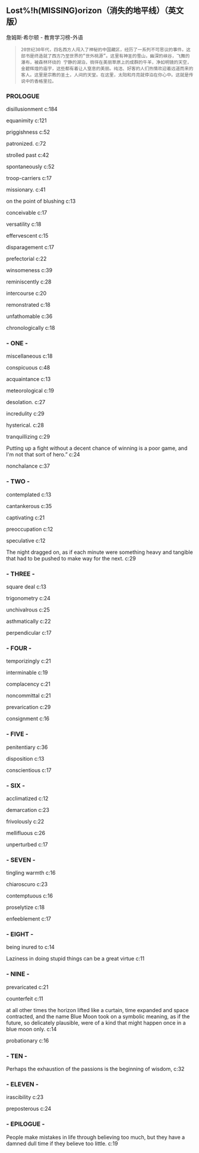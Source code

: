 ## Lost%!h(MISSING)orizon（消失的地平线）（英文版）

詹姆斯·希尔顿  -  教育学习榜-外语

>     20世纪30年代，四名西方人闯入了神秘的中国藏区，经历了一系列不可思议的事件。这部书是终造就了西方乃至世界的“世外桃源”。这里有神圣的雪山，幽深的峡谷，飞舞的瀑布，被森林环绕的 宁静的湖泊，徜徉在美丽草原上的成群的牛羊，净如明镜的天空，金碧辉煌的庙宇，这些都有着让人窒息的美丽。纯洁、好客的人们热情欢迎着远道而来的客人。这里是宗教的圣土，人间的天堂。在这里，太阳和月亮就停泊在你心中。这就是传说中的香格里拉。


### PROLOGUE

disillusionment c:184

equanimity  c:121

priggishness c:52

patronized. c:72

strolled past c:42

spontaneously c:52

troop-carriers c:17

missionary. c:41

 on the point of blushing c:13

conceivable c:17

versatility c:18

effervescent c:15

disparagement c:17

prefectorial c:22

winsomeness c:39

reminiscently c:28

intercourse c:20

remonstrated c:18

unfathomable c:36

chronologically c:18

### - ONE -

miscellaneous c:18

conspicuous c:48

acquaintance c:13

meteorological c:19

desolation. c:27

incredulity c:29

hysterical. c:28

tranquillizing c:29

Putting up a fight without a decent chance of winning is a poor game, and I'm not that sort of hero.” c:24

nonchalance c:37

### - TWO -

contemplated c:13

cantankerous c:35

captivating c:21

preoccupation c:12

speculative c:12

The night dragged on, as if each minute were something heavy and tangible that had to be pushed to make way for the next.  c:29

### - THREE -

square deal c:13

trigonometry c:24

unchivalrous c:25

asthmatically c:22

perpendicular c:17

### - FOUR -

temporizingly c:21

interminable c:19

complacency c:21

noncommittal c:21

prevarication c:29

consignment c:16

### - FIVE -

penitentiary c:36

disposition c:13

conscientious c:17

### - SIX -

acclimatized c:12

demarcation c:23

frivolously c:22

mellifluous c:26

unperturbed c:17

### - SEVEN -

tingling warmth c:16

chiaroscuro c:23

contemptuous c:16

proselytize c:18

enfeeblement c:17

### - EIGHT -

being inured to c:14

Laziness in doing stupid things can be a great virtue c:11

### - NINE -

prevaricated c:21

counterfeit c:11

at all other times the horizon lifted like a curtain, time expanded and space contracted, and the name Blue Moon took on a symbolic meaning, as if the future, so delicately plausible, were of a kind that might happen once in a blue moon only. c:14

probationary c:16

### - TEN -

Perhaps the exhaustion of the passions is the beginning of wisdom, c:32

### - ELEVEN -

irascibility c:23

preposterous c:24

### - EPILOGUE -

People make mistakes in life through believing too much, but they have a damned dull time if they believe too little.  c:19